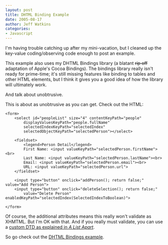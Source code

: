 ```yaml
---
layout: post
title: DHTML Binding Example
date: 2005-08-17
author: Jeff Watkins
categories:
- Javascript
---
```


I'm having trouble catching up after my mini-vacation, but I cleaned up the key-value coding/observing code enough to post an example.
<!--more-->
This example also uses my DHTML Bindings library (a blatant <strike>rip off</strike> adaptation of Apple's Cocoa Bindings). The bindings library really isn't ready for prime-time; it's still missing features like binding to tables and other HTML elements, but I think it gives you a good idea of how the library will ultimately work.

And talk about unobtrusive.

This is about as unobtrusive as you can get. Check out the HTML:

	<form>
		<select id="peopleList" size="4" contentKeyPath="people"
			displayValuesKeyPath="people.fullName"
			selectedIndexKeyPath="selectedIndex"
			selectedObjectKeyPath="selectedPerson"></select>
			
		<fieldset>
			<legend>Person Detail</legend>
			First Name: <input valueKeyPath="selectedPerson.firstName"><br>
			Last Name: <input valueKeyPath="selectedPerson.lastName"><br>
			Email: <input valueKeyPath="selectedPerson.email"><br>
			URL: <input valueKeyPath="selectedPerson.url">
		</fieldset>
		
		<input type="button" onclick="addPerson(); return false;" value="Add Person">
		<input type="button" onclick="deleteSelection(); return false;"
			value="Delete Person" enabledKeyPath="selectedIndex(SelectedIndexToBoolean)">
		
	</form>

Of course, the additional attributes means this really won't validate as XHMTML. But I'm OK with that. And if you really must validate, you can use a [custom DTD as explained in *A List Apart*](http://www.alistapart.com/articles/customdtd/).

So go check out the [DHTML Bindings example](http://nerd.newburyportion.com/examples/bindings-example.html).